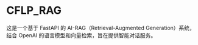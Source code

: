 # CFLP_RAG

这是一个基于 FastAPI 的 AI-RAG（Retrieval-Augmented Generation）系统，结合 OpenAI 的语言模型和向量检索，旨在提供智能对话服务。

